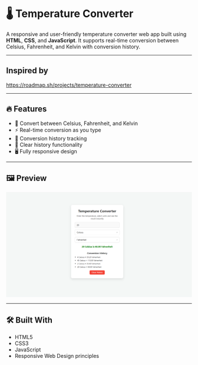 # 🌡️ Temperature Converter

A responsive and user-friendly temperature converter web app built using **HTML**, **CSS**, and **JavaScript**. It supports real-time conversion between Celsius, Fahrenheit, and Kelvin with conversion history.

---

## Inspired by 
https://roadmap.sh/projects/temperature-converter

---

## 🔥 Features

- 🔁 Convert between Celsius, Fahrenheit, and Kelvin
- ⚡ Real-time conversion as you type
- 📜 Conversion history tracking
- 🧹 Clear history functionality
- 🖥️ Fully responsive design

---

## 🖼️ Preview

![Preview Screenshot](preview.png)

---

## 🛠️ Built With

- HTML5
- CSS3
- JavaScript
- Responsive Web Design principles

